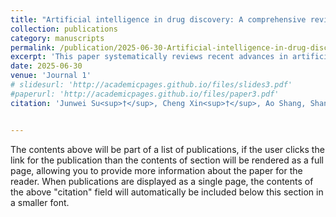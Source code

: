 ```yaml
---
title: "Artificial intelligence in drug discovery: A comprehensive review with a case study on hyperuricemia, gout arthritis, and hyperuricemic nephropathy "
collection: publications
category: manuscripts
permalink: /publication/2025-06-30-Artificial-intelligence-in-drug-discovery
excerpt: 'This paper systematically reviews recent advances in artificial intelligence (AI), with a particular focus on machine learning (ML), across the entire drug discovery pipeline. '
date: 2025-06-30
venue: 'Journal 1'
# slidesurl: 'http://academicpages.github.io/files/slides3.pdf'
#paperurl: 'http://academicpages.github.io/files/paper3.pdf'
citation: 'Junwei Su<sup>†</sup>, Cheng Xin<sup>†</sup>, Ao Shang, Shan Wu, Zhenzhen Xie, Ruogu Xiong, Xiaoyu Xu, Cheng Zhang, Guang Chen, Yau-Tuen Chan, Guoyi Tang<sup>*</sup>, Ning Wang, Yong Xu, Yibin Feng<sup>*</sup>(2025). <i>Artificial intelligence in drug discovery: A comprehensive review with a case study on hyperuricemia, gout arthritis, and hyperuricemic nephropathy</i>. Submit to Acta Pharmaceutica Sinica B.'


---
```


The contents above will be part of a list of publications, if the user clicks the link for the publication than the contents of section will be rendered as a full page, allowing you to provide more information about the paper for the reader. When publications are displayed as a single page, the contents of the above "citation" field will automatically be included below this section in a smaller font.